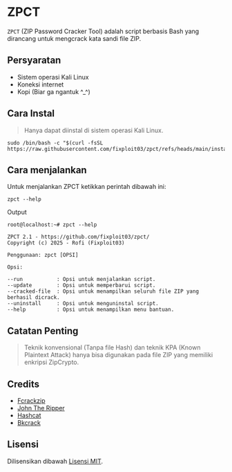 # ZPCT

`ZPCT` (ZIP Password Cracker Tool) adalah script berbasis Bash yang dirancang untuk mengcrack kata sandi file ZIP.

## Persyaratan

- Sistem operasi Kali Linux
- Koneksi internet
- Kopi (Biar ga ngantuk ^_^)
  
## Cara Instal

> Hanya dapat diinstal di sistem operasi Kali Linux.

```
sudo /bin/bash -c "$(curl -fsSL https://raw.githubusercontent.com/fixploit03/zpct/refs/heads/main/instal.sh)"
```

## Cara menjalankan 

Untuk menjalankan ZPCT ketikkan perintah dibawah ini:

```
zpct --help
```

Output 

```
root@localhost:~# zpct --help

ZPCT 2.1 - https://github.com/fixploit03/zpct/
Copyright (c) 2025 - Rofi (Fixploit03)

Penggunaan: zpct [OPSI]

Opsi:

--run           : Opsi untuk menjalankan script.
--update        : Opsi untuk memperbarui script.
--cracked-file  : Opsi untuk menampilkan seluruh file ZIP yang berhasil dicrack.
--uninstall     : Opsi untuk menguninstal script.
--help          : Opsi untuk menampilkan menu bantuan.
```

## Catatan Penting 

> Teknik konvensional (Tanpa file Hash) dan teknik KPA (Known Plaintext Attack) hanya bisa digunakan pada file ZIP yang memiliki enkripsi ZipCrypto.

## Credits

- [Fcrackzip](http://oldhome.schmorp.de/marc/fcrackzip.html)
- [John The Ripper](https://www.openwall.com/john/)
- [Hashcat](https://hashcat.net/hashcat/)
- [Bkcrack](https://github.com/kimci86/bkcrack)

## Lisensi

Dilisensikan dibawah [Lisensi MIT]().
